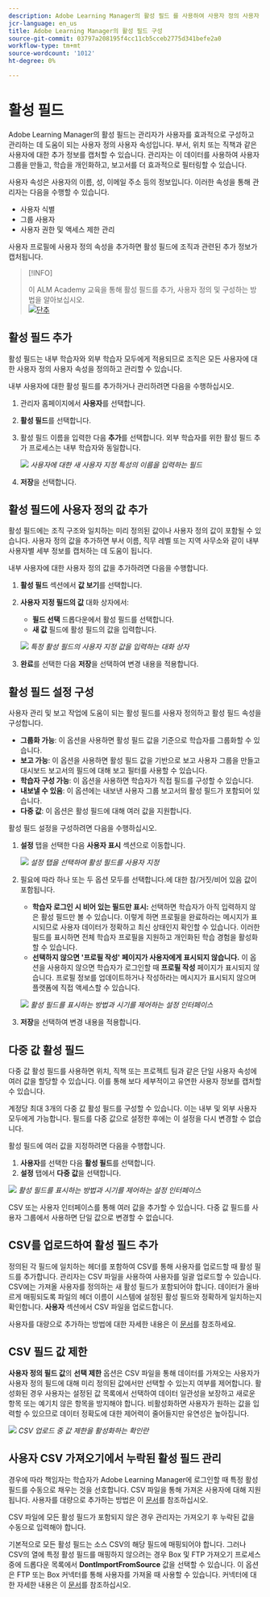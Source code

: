 ```yaml
---
description: Adobe Learning Manager의 활성 필드 를 사용하여 사용자 정의 사용자 정보를 캡처하고, 구성하고, 관리하는 방법을 알아봅니다. 유연한 필드 구성을 통해 보고, 필터링 및 사용자 세그먼테이션을 개선합니다.
jcr-language: en_us
title: Adobe Learning Manager의 활성 필드 구성
source-git-commit: 03797a208195f4cc11cb5cceb2775d341befe2a0
workflow-type: tm+mt
source-wordcount: '1012'
ht-degree: 0%

---
```



# 활성 필드

Adobe Learning Manager의 활성 필드는 관리자가 사용자를 효과적으로 구성하고 관리하는 데 도움이 되는 사용자 정의 사용자 속성입니다. 부서, 위치 또는 직책과 같은 사용자에 대한 추가 정보를 캡처할 수 있습니다. 관리자는 이 데이터를 사용하여 사용자 그룹을 만들고, 학습을 개인화하고, 보고서를 더 효과적으로 필터링할 수 있습니다.

사용자 속성은 사용자의 이름, 성, 이메일 주소 등의 정보입니다. 이러한 속성을 통해 관리자는 다음을 수행할 수 있습니다.

* 사용자 식별
* 그룹 사용자
* 사용자 권한 및 액세스 제한 관리

사용자 프로필에 사용자 정의 속성을 추가하면 활성 필드에 조직과 관련된 추가 정보가 캡처됩니다.

>[!INFO]
>
>이 ALM Academy 교육을 통해 활성 필드를 추가, 사용자 정의 및 구성하는 방법을 알아보십시오.<br>[![단추](assets/launch-training-button.png)](https://content.adobelearningmanageracademy.com/app/learner?accountId=98632#/course/7555741)</br>

## 활성 필드 추가

활성 필드는 내부 학습자와 외부 학습자 모두에게 적용되므로 조직은 모든 사용자에 대한 사용자 정의 사용자 속성을 정의하고 관리할 수 있습니다.

내부 사용자에 대한 활성 필드를 추가하거나 관리하려면 다음을 수행하십시오.

1. 관리자 홈페이지에서 **사용자**&#x200B;를 선택합니다.

2. **활성 필드**&#x200B;를 선택합니다.

3. 활성 필드 이름을 입력한 다음 **추가**&#x200B;를 선택합니다. 외부 학습자를 위한 활성 필드 추가 프로세스는 내부 학습자와 동일합니다.

   ![](assets/add-active-field-alm.png)
   _사용자에 대한 새 사용자 지정 특성의 이름을 입력하는 필드_

4. **저장**&#x200B;을 선택합니다.

## 활성 필드에 사용자 정의 값 추가

활성 필드에는 조직 구조와 일치하는 미리 정의된 값이나 사용자 정의 값이 포함될 수 있습니다. 사용자 정의 값을 추가하면 부서 이름, 직무 레벨 또는 지역 사무소와 같이 내부 사용자별 세부 정보를 캡처하는 데 도움이 됩니다.

내부 사용자에 대한 사용자 정의 값을 추가하려면 다음을 수행합니다.

1. **활성 필드** 섹션에서 **값 보기**&#x200B;를 선택합니다.
2. **사용자 지정 필드의 값** 대화 상자에서:

   * **필드 선택** 드롭다운에서 활성 필드를 선택합니다.
   * **새 값** 필드에 활성 필드의 값을 입력합니다.

   ![](assets/add-value-active-fields.png)
   _특정 활성 필드의 사용자 지정 값을 입력하는 대화 상자_

3. **완료**&#x200B;를 선택한 다음 **저장**&#x200B;을 선택하여 변경 내용을 적용합니다.

## 활성 필드 설정 구성

사용자 관리 및 보고 작업에 도움이 되는 활성 필드를 사용자 정의하고 활성 필드 속성을 구성합니다.

* **그룹화 가능**: 이 옵션을 사용하면 활성 필드 값을 기준으로 학습자를 그룹화할 수 있습니다.
* **보고 가능**: 이 옵션을 사용하면 활성 필드 값을 기반으로 보고 사용자 그룹을 만들고 대시보드 보고서의 필드에 대해 보고 필터를 사용할 수 있습니다.
* **학습자 구성 가능**: 이 옵션을 사용하면 학습자가 직접 필드를 구성할 수 있습니다.
* **내보낼 수 있음**: 이 옵션에는 내보낸 사용자 그룹 보고서의 활성 필드가 포함되어 있습니다.
* **다중 값**: 이 옵션은 활성 필드에 대해 여러 값을 지원합니다.

활성 필드 설정을 구성하려면 다음을 수행하십시오.

1. **설정** 탭을 선택한 다음 **사용자 표시** 섹션으로 이동합니다.

   ![](assets/settings-active-field.png)
   _설정 탭을 선택하여 활성 필드를 사용자 지정_

2. 필요에 따라 하나 또는 두 옵션 모두를 선택합니다.에 대한 참/거짓/비어 있음 값이 포함됩니다.

   * **학습자 로그인 시 비어 있는 필드만 표시:** 선택하면 학습자가 아직 입력하지 않은 활성 필드만 볼 수 있습니다. 이렇게 하면 프로필을 완료하라는 메시지가 표시되므로 사용자 데이터가 정확하고 최신 상태인지 확인할 수 있습니다. 이러한 필드를 표시하면 전체 학습자 프로필을 지원하고 개인화된 학습 경험을 활성화할 수 있습니다.
   * **선택하지 않으면 &#39;프로필 작성&#39; 페이지가 사용자에게 표시되지 않습니다.** 이 옵션을 사용하지 않으면 학습자가 로그인할 때 **프로필 작성** 페이지가 표시되지 않습니다. 프로필 정보를 업데이트하거나 작성하라는 메시지가 표시되지 않으며 플랫폼에 직접 액세스할 수 있습니다.

   ![](assets/user-display-alm.png)
   _활성 필드를 표시하는 방법과 시기를 제어하는 설정 인터페이스_

3. **저장**&#x200B;을 선택하여 변경 내용을 적용합니다.

## 다중 값 활성 필드

다중 값 활성 필드를 사용하면 위치, 직책 또는 프로젝트 팀과 같은 단일 사용자 속성에 여러 값을 할당할 수 있습니다. 이를 통해 보다 세부적이고 유연한 사용자 정보를 캡처할 수 있습니다.

계정당 최대 3개의 다중 값 활성 필드를 구성할 수 있습니다. 이는 내부 및 외부 사용자 모두에게 가능합니다. 필드를 다중 값으로 설정한 후에는 이 설정을 다시 변경할 수 없습니다.

활성 필드에 여러 값을 지정하려면 다음을 수행합니다.

1. **사용자**&#x200B;를 선택한 다음 **활성 필드**&#x200B;를 선택합니다.
2. **설정** 탭에서 **다중 값**&#x200B;을 선택합니다.

![](assets/multi-values.png)
_활성 필드를 표시하는 방법과 시기를 제어하는 설정 인터페이스_

CSV 또는 사용자 인터페이스를 통해 여러 값을 추가할 수 있습니다. 다중 값 필드를 사용자 그룹에서 사용하면 단일 값으로 변경할 수 없습니다.

## CSV를 업로드하여 활성 필드 추가

정의된 각 필드에 일치하는 헤더를 포함하여 CSV를 통해 사용자를 업로드할 때 활성 필드를 추가합니다. 관리자는 CSV 파일을 사용하여 사용자를 일괄 업로드할 수 있습니다. CSV에는 가져올 사용자를 정의하는 새 활성 필드가 포함되어야 합니다. 데이터가 올바르게 매핑되도록 파일의 헤더 이름이 시스템에 설정된 활성 필드와 정확하게 일치하는지 확인합니다. **사용자** 섹션에서 CSV 파일을 업로드합니다.

사용자를 대량으로 추가하는 방법에 대한 자세한 내용은 이 [문서](/help/migrated/administrators/feature-summary/add-users-user-groups.md)를 참조하세요.

## CSV 필드 값 제한

**사용자 정의 필드 값**&#x200B;의 **선택 제한** 옵션은 CSV 파일을 통해 데이터를 가져오는 사용자가 사용자 정의 필드에 대해 미리 정의된 값에서만 선택할 수 있는지 여부를 제어합니다. 활성화된 경우 사용자는 설정된 값 목록에서 선택하여 데이터 일관성을 보장하고 새로운 항목 또는 예기치 않은 항목을 방지해야 합니다. 비활성화하면 사용자가 원하는 값을 입력할 수 있으므로 데이터 정확도에 대한 제어력이 줄어들지만 유연성은 높아집니다.

![](assets/restrict-active.png)
_CSV 업로드 중 값 제한을 활성화하는 확인란_

## 사용자 CSV 가져오기에서 누락된 활성 필드 관리

경우에 따라 책임자는 학습자가 Adobe Learning Manager에 로그인할 때 특정 활성 필드를 수동으로 채우는 것을 선호합니다. CSV 파일을 통해 가져온 사용자에 대해 지원됩니다. 사용자를 대량으로 추가하는 방법은 이 [문서](/help/migrated/administrators/feature-summary/add-users-user-groups.md)를 참조하십시오.

CSV 파일에 모든 활성 필드가 포함되지 않은 경우 관리자는 가져오기 후 누락된 값을 수동으로 입력해야 합니다.

기본적으로 모든 활성 필드는 소스 CSV의 해당 필드에 매핑되어야 합니다. 그러나 CSV의 열에 특정 활성 필드를 매핑하지 않으려는 경우 Box 및 FTP 가져오기 프로세스 중에 드롭다운 목록에서 **DontImportFromSource** 값을 선택할 수 있습니다. 이 옵션은 FTP 또는 Box 커넥터를 통해 사용자를 가져올 때 사용할 수 있습니다. 커넥터에 대한 자세한 내용은 이 [문서](https://experienceleague.adobe.com/en/docs/learning-manager/using/integration/connectors)를 참조하십시오.


